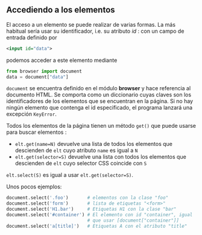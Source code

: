 Accediendo a los elementos
--------------------------

El acceso a un elemento se puede realizar de varias formas. La más habitual
sería usar su identificador, i.e. su atributo _id_ : con un campo de entrada
definido por

```xml
<input id="data">
```

podemos acceder a este elemento mediante

```python
from browser import document
data = document["data"]
```

`document` se encuentra definido en el módulo **browser** y hace referencia al
documento HTML. Se comporta como un diccionario cuyas claves son los
identificadores de los elementos que se encuentran en la página. Si no hay
ningún elemento que contenga el id especificado, el programa lanzará una
excepción `KeyError`.

Todos los elementos de la página tienen un método `get()` que puede usarse
para buscar elementos :

- `elt.get(name=N)` devuelve una lista de todos los elementos que descienden
  de `elt` cuyo atributo `name` es igual a `N`
- `elt.get(selector=S)` devuelve una lista con todos los elementos que
  descienden de `elt` cuyo selector CSS coincide con `S`

`elt.select(S)` es igual a usar `elt.get(selector=S)`.

Unos pocos ejemplos:

```python
document.select('.foo')       # elementos con la clase "foo"
document.select('form')       # lista de etiquetas "<form>"
document.select('H1.bar')     # Etiquetas H1 con la clase "bar"
document.select('#container') # El elemento con id "container", igual
                              # que usar [document["container"]]
document.select('a[title]')   # Etiquetas A con el atributo "title"
```